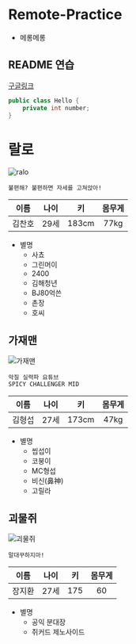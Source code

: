 # Remote-Practice

- 메롱메롱

## README 연습

[구글링크](https://www.naver.com)

``` java
public class Hello {
    private int number;
}
```   

# 랄로

![ralo](https://image.fmkorea.com/files/attach/new/20201129/494354581/2749599807/3230170675/00915d38bcd30921775088cdc59854b8.png)

    불편해? 불편하면 자세를 고쳐앉아!

|이름|나이|키|몸무게|
|:---:|:---:|:---:|:---:|
|김찬호|29세|183cm|77kg|  

* 별명
  - 사쵸
  - 그린머이
  - 2400
  - 김해청년
  - BJ80억쓴
  - 촌장
  - 호씨
    
## 가재맨
![가재맨](https://i.ytimg.com/vi/L7WeXUzX0Qk/hqdefault.jpg?sqp=-oaymwEcCOADEI4CSFXyq4qpAw4IARUAAIhCGAFwAcABBg==&rs=AOn4CLAfC1g1qMoFgaeXiB_qjaCE0j8DAQ)

    악질 실력파 요튜브   
    SPICY CHALLENGER MID

|이름|나이|키|몸무게
|:---:|:---:|:---:|:---:|
|김형섭|27세|173cm|47kg|

* 별명
  - 씹섭이
  - 코붕이
  - MC형섭
  - 비신(鼻神)
  - 고릴라

## 괴물쥐
![괴물쥐](https://blog.kakaocdn.net/dn/Qh5Dv/btqFIHmt1kb/tYUOtqC5gJz1zXUHnVFlT0/img.jpg)

    말대꾸하지마!

|이름|나이|키|몸무게
|:---:|:---:|:---:|:---:|
|장지환|27세|175|60|

* 별명
  - 공익 분대장
  - 쥐커드 제노사이드
        